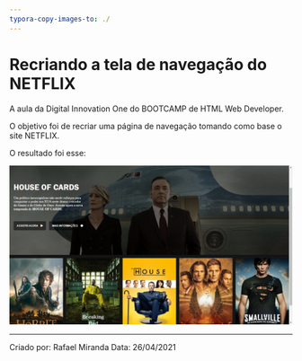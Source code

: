 ```yaml
---
typora-copy-images-to: ./
---
```


<h1>
    Recriando a tela de navegação do NETFLIX
</h1>

<p>
    A aula da Digital Innovation One do BOOTCAMP de HTML Web Developer.
</p>

<p>
    O objetivo foi de recriar uma página de navegação tomando como base o site NETFLIX.
</p>

<p>
    O resultado foi esse:
</p>
<img src="/img/Tela Clone Netflix.png">

<hr>
<footer>
    Criado por: Rafael Miranda
    Data: 26/04/2021
</footer>